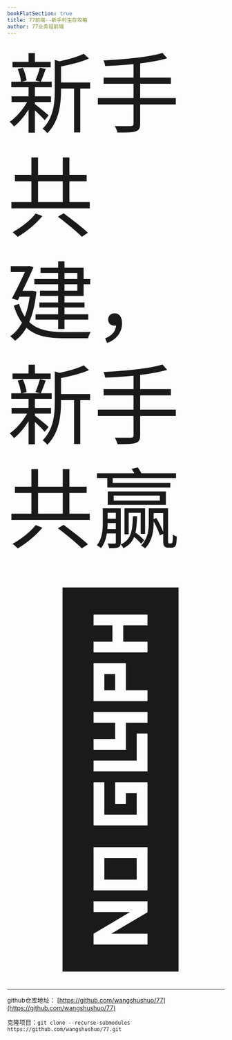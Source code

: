 ```yaml
---
bookFlatSection: true
title: 77前端--新手村生存攻略
author: 77业务组前端
---
```


<span style="font-size: 5vh;line-height: 1.2;">新手共建，新手共赢</span>

<span style="font-size: 20vh;line-height: 1.2;">🍻</span>
<hr />

github仓库地址： [https://github.com/wangshushuo/77](https://github.com/wangshushuo/77)

克隆项目：`git clone --recurse-submodules https://github.com/wangshushuo/77.git`